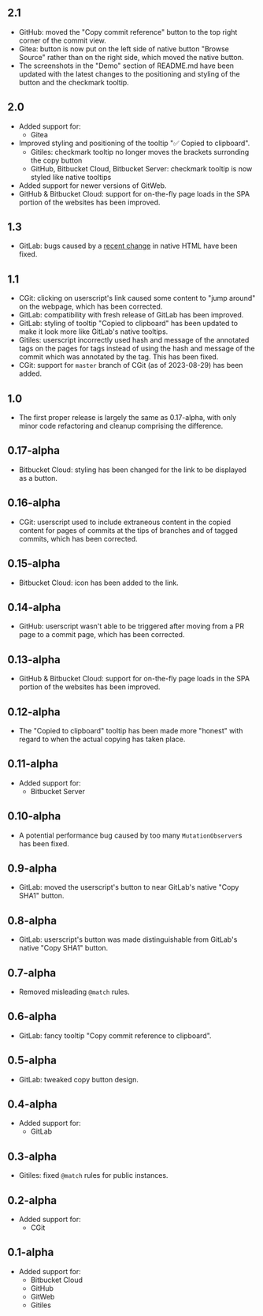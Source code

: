 ## 2.1
- GitHub: moved the "Copy commit reference" button to the top right corner of
  the commit view.
- Gitea: button is now put on the left side of native button "Browse Source"
  rather than on the right side, which moved the native button.
- The screenshots in the "Demo" section of README.md have been updated with the
  latest changes to the positioning and styling of the button and the checkmark
  tooltip.

## 2.0
- Added support for:
  - Gitea
- Improved styling and positioning of the tooltip "✅ Copied to clipboard".
  - Gitiles: checkmark tooltip no longer moves the brackets surronding the copy
    button
  - GitHub, Bitbucket Cloud, Bitbucket Server: checkmark tooltip is now styled
    like native tooltips
- Added support for newer versions of GitWeb.
- GitHub & Bitbucket Cloud: support for on-the-fly page loads in the SPA portion
  of the websites has been improved.

## 1.3
- GitLab: bugs caused by a [recent change](https://gitlab.com/gitlab-org/gitlab/-/commit/8f8f1a82564e49d4a233e3101954af0e27ac43dc)
  in native HTML have been fixed.

## 1.1
- CGit: clicking on userscript's link caused some content to "jump around" on
  the webpage, which has been corrected.
- GitLab: compatibility with fresh release of GitLab has been improved.
- GitLab: styling of tooltip "Copied to clipboard" has been updated to make it
  look more like GitLab's native tooltips.
- Gitiles: userscript incorrectly used hash and message of the annotated tags on
  the pages for tags instead of using the hash and message of the commit which
  was annotated by the tag.  This has been fixed.
- CGit: support for `master` branch of CGit (as of 2023-08-29) has been added.

## 1.0
- The first proper release is largely the same as 0.17-alpha, with only minor
  code refactoring and cleanup comprising the difference.

## 0.17-alpha
- Bitbucket Cloud: styling has been changed for the link to be displayed as a
  button.

## 0.16-alpha
- CGit: userscript used to include extraneous content in the copied content for
  pages of commits at the tips of branches and of tagged commits, which has been
  corrected.

## 0.15-alpha
- Bitbucket Cloud: icon has been added to the link.

## 0.14-alpha
- GitHub: userscript wasn't able to be triggered after moving from a PR page to
  a commit page, which has been corrected.

## 0.13-alpha
- GitHub & Bitbucket Cloud: support for on-the-fly page loads in the SPA portion
  of the websites has been improved.

## 0.12-alpha
- The "Copied to clipboard" tooltip has been made more "honest" with regard to
  when the actual copying has taken place.

## 0.11-alpha
- Added support for:
  - Bitbucket Server

## 0.10-alpha
- A potential performance bug caused by too many `MutationObserver`s has been
  fixed.

## 0.9-alpha
- GitLab: moved the userscript's button to near GitLab's native "Copy SHA1"
  button.

## 0.8-alpha
- GitLab: userscript's button was made distinguishable from GitLab's native
  "Copy SHA1" button.

## 0.7-alpha
- Removed misleading `@match` rules.

## 0.6-alpha
- GitLab: fancy tooltip "Copy commit reference to clipboard".

## 0.5-alpha
- GitLab: tweaked copy button design.

## 0.4-alpha
- Added support for:
  - GitLab

## 0.3-alpha
- Gitiles: fixed `@match` rules for public instances.

## 0.2-alpha
- Added support for:
  - CGit

## 0.1-alpha
- Added support for:
  - Bitbucket Cloud
  - GitHub
  - GitWeb
  - Gitiles
